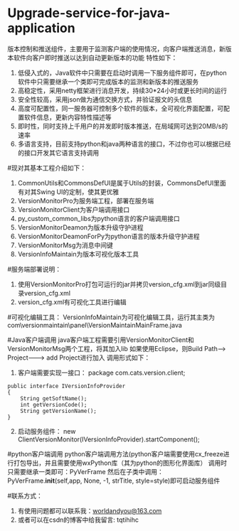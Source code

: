 # Upgrade-service-for-java-application
版本控制和推送组件，主要用于监测客户端的使用情况，向客户端推送消息，新版本软件向客户即时推送以达到自动更新版本的功能
  特性如下：
  1. 低侵入式的，Java软件中只需要在启动时调用一下服务组件即可，在python软件中只需要继承一个类即可完成版本的监测和新版本的推送服务
  2. 高稳定性，采用netty框架进行消息开发，持续30*24小时或更长时间的运行
  3. 安全性较高，采用json做为通信交换方式，并验证报文的头信息
  4. 高度可配置性，同一服务器可控制多个软件的版本，全可视化界面配置，可配置软件信息，更新内容特性描述等
  5. 即时性，同时支持上千用户的并发即时版本推送，在局域网可达到20MB/s的速率
  6. 多语言支持，目前支持python和java两种语言的接口，不过你也可以根据已经的接口开发其它语言支持调用
  
#现对其基本工程介绍如下：
  1. CommonUtils和CommonsDefUI是属于Utils的封装，CommonsDefUI里面有对其Swing UI的定制，使其更优雅
  2. VersionMonitorPro为服务端工程，部署在服务端
  3. VersionMonitorClient为客户端调用接口
  4. py_custom_common_libs为python语言的客户端调用接口
  4. VersionMonitorDeamon为版本升级守护进程
  5. VersionMonitorDeamonForPy为python语言的版本升级守护进程
  6. VersionMonitorMsg为消息中间键
  7. VersionInfoMaintain为版本可视化版本工具
  

#服务端部署说明：
  1. 使用VersionMonitorPro打包可运行的jar并拷贝version_cfg.xml到jar同级目录version_cfg.xml
  2. version_cfg.xml有可视化工具进行编辑
    
#可视化编辑工具：
  VersionInfoMaintain为可视化编辑工具，运行其主类为com\versionmaintain\panel\VersionMaintainMainFrame.java
  
#Java客户端调用
java客户端工程需要引用VersionMonitorClient和VersionMonitorMsg两个工程，将其加入lib
如果使用Eclipse，则Build Path--> Project---> add Project进行加入
调用形式如下：
  1. 客户端需要实现一接口：
    package com.cats.version.client;

    public interface IVersionInfoProvider
    {
    	String getSoftName();
    	int getVersionCode();
    	String getVersionName();
    }
  2. 启动服务组件：
      new ClientVersionMonitor(IVersionInfoProvider).startComponent();
      
      
#python客户端调用
python客户端调用方法(python客户端需要使用cx_freeze进行打包导出，并且需要使用wxPython库（其为python的图形化界面库）
调用时只需要继承一类即可：PyVerFrame
然后在子类中调用：PyVerFrame.__init__(self,app, None, -1, strTitle, style=style)即可启动服务组件



#联系方式：
  1. 有使用问题都可以联系我：worldandyou@163.com
  2. 或者可以在csdn的博客中给我留言: tqtihihc

